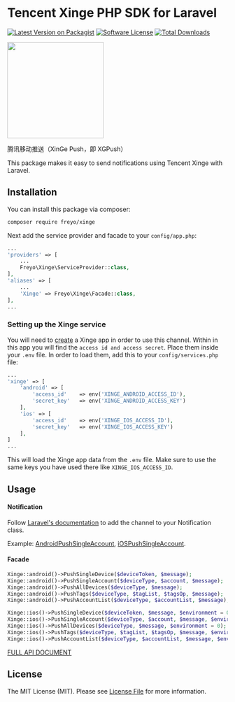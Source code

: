 # Tencent Xinge PHP SDK for Laravel

[![Latest Version on Packagist](https://img.shields.io/packagist/v/freyo/xinge.svg?style=flat-square)](https://packagist.org/packages/freyo/xinge)
[![Software License](https://img.shields.io/badge/license-MIT-brightgreen.svg?style=flat-square)](LICENSE.md)
[![Total Downloads](https://img.shields.io/packagist/dt/freyo/xinge.svg?style=flat-square)](https://packagist.org/packages/freyo/xinge)

<img src="https://mc.qcloudimg.com/static/img/3c4f02851231c6238cd7681555ace547/XGPush.svg" width="220" height="220">

腾讯移动推送（XinGe Push，即 XGPush）

This package makes it easy to send notifications using Tencent Xinge with Laravel.

## Installation

You can install this package via composer:

``` bash
composer require freyo/xinge
```

Next add the service provider and facade to your `config/app.php`:

```php
...
'providers' => [
    ...
    Freyo\Xinge\ServiceProvider::class,
],
'aliases' => [
    ...
    'Xinge' => Freyo\Xinge\Facade::class,
],
...
```

### Setting up the Xinge service

You will need to [create](http://xg.qq.com/) a Xinge app in order to use this channel. Within in this app you will find the `access id and access secret`. Place them inside your `.env` file. In order to load them, add this to your `config/services.php` file:

```php
...
'xinge' => [
    'android' => [
        'access_id'    => env('XINGE_ANDROID_ACCESS_ID'),
        'secret_key'   => env('XINGE_ANDROID_ACCESS_KEY')
    ],
    'ios' => [
        'access_id'    => env('XINGE_IOS_ACCESS_ID'),
        'secret_key'   => env('XINGE_IOS_ACCESS_KEY')
    ],
]
...
```

This will load the Xinge app data from the `.env` file. Make sure to use the same keys you have used there like `XINGE_IOS_ACCESS_ID`.

## Usage

#### Notification

Follow [Laravel's documentation](https://laravel.com/docs/notifications) to add the channel to your Notification class.

Example: [AndroidPushSingleAccount](https://github.com/freyo/xinge/blob/master/src/Notifications/AndroidPushSingleAccount.php), [iOSPushSingleAccount](https://github.com/freyo/xinge/blob/master/src/Notifications/iOSPushSingleAccount.php).

#### Facade

```php
Xinge::android()->PushSingleDevice($deviceToken, $message);
Xinge::android()->PushSingleAccount($deviceType, $account, $message);
Xinge::android()->PushAllDevices($deviceType, $message);
Xinge::android()->PushTags($deviceType, $tagList, $tagsOp, $message);
Xinge::android()->PushAccountList($deviceType, $accountList, $message);

Xinge::ios()->PushSingleDevice($deviceToken, $message, $environment = 0);
Xinge::ios()->PushSingleAccount($deviceType, $account, $message, $environment = 0);
Xinge::ios()->PushAllDevices($deviceType, $message, $environment = 0);
Xinge::ios()->PushTags($deviceType, $tagList, $tagsOp, $message, $environment = 0);
Xinge::ios()->PushAccountList($deviceType, $accountList, $message, $environment = 0);
```

[FULL API DOCUMENT](http://docs.developer.qq.com/xg/server_api/rest.html)

## License

The MIT License (MIT). Please see [License File](LICENSE) for more information.
